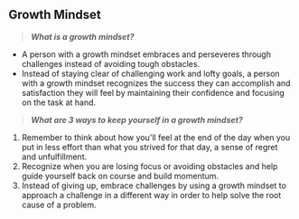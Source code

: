 ## Growth Mindset

> ***What is a growth mindset?***

- A person with a growth mindset embraces and perseveres through challenges instead of avoiding tough obstacles.
- Instead of staying clear of challenging work and lofty goals, a person with a growth mindset recognizes the success they can accomplish and satisfaction they will feel by maintaining their confidence and focusing on the task at hand.

> ***What are 3 ways to keep yourself in a growth mindset?***

1. Remember to think about how you'll feel at the end of the day when you put in less effort than what you strived for that day, a sense of regret and unfulfillment.
2. Recognize when you are losing focus or avoiding obstacles and help guide yourself back on course and build momentum.
3. Instead of giving up, embrace challenges by using a growth mindset to approach a challenge in a different way in order to help solve the root cause of a problem.
